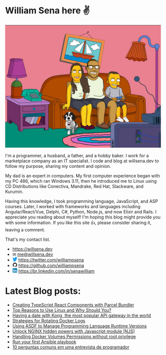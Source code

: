 # William Sena here ✌

![william sena family](/images/willsena-family.jpg)

I'm a programmer, a husband, a father, and a hobby baker. I work for a marketplace company as an IT specialist. I code and blog at willsena.dev to follow my purpose, sharing my content and opinion.

My dad is an expert in computers. My first computer experience began with my PC 486, which ran Windows 3.11, then he introduced me to Linux using CD Distributions like Conectiva, Mandrake, Red Hat, Slackware, and Kurumin.

Having this knowledge, I took programming language, JavaScript, and ASP courses. Later, I worked with frameworks and languages including Angular/React/Vue, Delphi, C#, Python, Node.js, and now Elixir and Rails.
I appreciate you reading about myself! I'm hoping this blog might provide you with some information. If you like this site 👍, please consider sharing it, leaving a comment.

That's my contact list.

* https://willsena.dev
* ✉ me@willsena.dev
* <img src="./images/twitter.svg" width="15rem" /> https://twitter.com/williampsena
* <img src="./images/github.svg" width="15rem" /> https://github.com/williampsena
* <img src="./images/linkedin.svg" width="15rem" /> https://br.linkedin.com/in/senawilliam


# Latest Blog posts:

- [Creating TypeScript React Components with Parcel Bundler](https://willsena.dev/creating-typescript-react-components-with-parcel-bundler/)
- [Top Reasons to Use Linux and Why Should You?](https://willsena.dev/top-reasons-and-why-should-you-use-linux/)
- [Having a date with Kong, the most popular API gateway in the world](https://willsena.dev/having-a-date-with-kong-the-most-popular-api-gateway-in-the-world/)
- [Strategies for Rotating Docker Logs
](https://willsena.dev/strategies-for-rotating-docker-logs/)
- [Using ASDF to Manage Programming Language Runtime Versions](https://willsena.dev/using-asdf-to-manage-programming-language-runtime-versions/)
- [Unlock NGINX hidden powers with Javascript module (NJS)](https://willsena.dev/unlock-nginx-hidden-powers-with-javascript-module-njs/)
- [Handling Docker Volumes Permissions without root privilege](https://willsena.dev/handling-docker-volumes-permissions-without-root-privilege/)
- [Run your first Ansible playbook](https://willsena.dev/run-your-first-ansible-playbook/)
- [10 perguntas comuns em uma entrevista de programador](https://willsena.dev/10-perguntas-comuns-em-uma-entrevista-de-programador/)